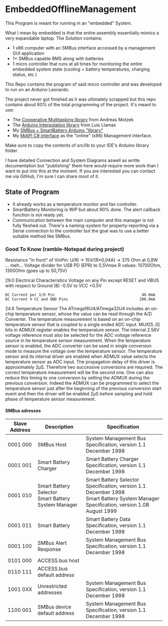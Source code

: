 # EmbeddedOfflineManagement

This Program is meant for running in an "embedded" System. 

What I mean by embedded is that the entire assembly essentially mimics a very expandable laptop. The Solution contains:
 - 1 x86 computer with an SMBus interface accessed by a management GUI application
 - 1+ SMBus capable BMS along with batteries
 - 1 micro controller that runs at all times for monitoring the entire embedded system state (cooling + battery temperatures, charging status, etc.)

This Repo contains the program of said micro controller and was developed to run on an Arduino Leonardo.

The project never got finished as it was ultimately scrapped but this repo contains about 60% of the total programming of the project.
It's meant to use:
 - The [Cooperative Multitasking library](https://bitbucket.org/amotzek/cooperative-multitasking/src/master/) from Andreas Motzek
 - The [Arduino Interpolation library](https://github.com/luisllamasbinaburo/Arduino-Interpolation) from Luis Llamas
 - My [SMBus + SmartBattery Arduino "library"](https://github.com/Chaos02/Arduino-Wire-SMBus-API)
 - My [MiAPI C# interface](https://github.com/Chaos02/MiAPI-CSharp-Translator) as the "online" (x86) Management interface.

Make sure to copy the contents of src/lib to your IDE's Arduino library folder.

I have detailed Connection and System Diagrams aswell as writte documentation but "publishing" them here would require more work than I want to put into this at the moment.
If you are interested you can contact me via GitHub, I'm sure I can share most of it.

## State of Program

 - It already works as a temperature monitor and fan controller.
 - SmartBattery Monitoring is WIP but about 90% done. The alert callback function is not ready yet.
 - Communication between the main computer and this manager is not fully fleshed out.
   There's a naming-system for property-reporting via a Serial connection to the controller but the goal was to use a better suitable method like SMBus.


### Good To Know (ramble-Notepad during project)

Resistance "in front" of VinPin: U/RI -> 15V/(R*0,04A) -> 375 Ohm at 0,8W ... meh...
Voltage divider for USB PD (EPR) to 5,5Vmax R values: 10700Ohm, 1300Ohm (goes up to 50,75V)

29.0 Electrical Characteristics
    Voltage on any Pin except RESET and VBUS
    with respect to Ground (8)                       -0.5V to VCC +0.5V

    DC Current per I/O Pin                                       40.0mA
    DC Current V CC and GND Pins                                200.0mA

24.6 Temperature Sensor
    The ATmega16U4/ATmega32U4 includes an on-chip temperature sensor, whose the value can be read through
    the A/D Converter.
    The temperature measurement is based on an on-chip temperature sensor that is coupled to a single ended
    ADC input. MUX[5..0] bits in ADMUX register enables the temperature sensor. The internal 2.56V voltage
    reference must also be selected for the ADC voltage reference source in he temperature sensor measurement.
    When the temperature sensor is enabled, the ADC converter can be used in single conversion mode to
    measure the voltage over the temperature sensor.
    The temperature sensor and its internal driver are enabled when ADMUX value selects the temperature sensor
    as ADC input. The propagation delay of this driver is approximately 2μS. Therefore two successive conversions
    are required. The correct temperature measurement will be the second one.
    One can also reduce this timing to one conversion by setting the ADMUX during the previous conversion.
    Indeed the ADMUX can be programmed to select the temperature sensor just after the beginning of the
    previous conversion start event and then the driver will be enabled 2μS before sampling and hold phase of
    temperature sensor measurement.

#### SMBus adresses

| Slave Address | Description                                              | Specification                                                                                                                              |
| ------------- | -------------------------------------------------------- | ------------------------------------------------------------------------------------------------------------------------------------------ |
| 0001 000      | SMBus Host                                               | System Management Bus Specification, version 1.1 December 1998                                                                             |
| 0001 001      | Smart Battery Charger                                    | Smart Battery Charger Specification, version 1.1 December 1998                                                                             |
| 0001 010      | Smart Battery Selector<br />Smart Battery System Manager | Smart Battery Selector Specification, version 1.1 December 1998<br /> Smart Battery System Manager Specification, version 1.0B August 1999 |
| 0001 011      | Smart Battery                                            | Smart Battery Data Specification, version 1.1 December 1998                                                                                |
| 0001 100      | SMBus Alert Response                                     | System Management Bus Specification, version 1.1 December 1998                                                                             |
| 0101 000      | ACCESS.bus host                                          |                                                                                                                                            |
| 0110 111      | ACCESS.bus default address                               |                                                                                                                                            |
| 1001 0XX      | Unrestricted addresses                                   | System Management Bus Specification, version 1.1 December 1998                                                                             |
| 1100 001      | SMBus device default address                             |    System Management Bus Specification, version 1.1 December 1998                                                                                                                                        |

